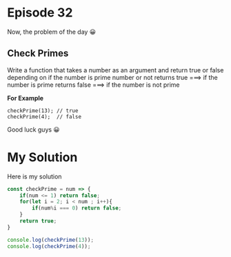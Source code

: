 
# Episode 32

Now, the problem of the day :grinning:
## Check Primes

Write a function that takes a number as an argument and return true or false depending on if the number is prime number or not
returns true ===> if the number is prime
returns false ===> if the number is not prime

**For Example**
```
checkPrime(13); // true
checkPrime(4);  // false

```
Good luck guys :grinning:



# My Solution

Here is my solution

```javascript
const checkPrime = num => {
    if(num <= 1) return false;
    for(let i = 2; i < num ; i++){
        if(num%i === 0) return false;
    } 
    return true;
}

console.log(checkPrime(13));
console.log(checkPrime(4));
```
